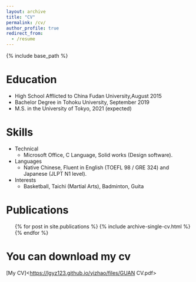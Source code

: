 ```yaml
---
layout: archive
title: "CV"
permalink: /cv/
author_profile: true
redirect_from:
  - /resume
---
```


{% include base_path %}

Education
======
* High School Afflicted to China Fudan University,August 2015
* Bachelor Degree in Tohoku University, September 2019
* M.S. in the University of Tokyo, 2021 (expected)

  
Skills
======
* Technical
  * Microsoft Office, C Language, Solid works (Design software).
* Languages
  * Native Chinese, Fluent in English (TOEFL 98 / GRE 324) and Japanese (JLPT N1 level).
* Interests
  * Basketball, Taichi (Martial Arts), Badminton, Guita

Publications
======
  <ul>{% for post in site.publications %}
    {% include archive-single-cv.html %}
  {% endfor %}</ul>

You can download my cv
======
[My CV]<https://lgyz123.github.io/yizhao/files/GUAN CV.pdf>